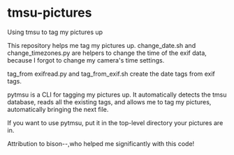 # tmsu-pictures
Using tmsu to tag my pictures up

This repository helps me tag my pictures up. 
change_date.sh and change_timezones.py are helpers to change the time of the exif data, because I forgot to change my camera's time settings.

tag_from exifread.py and tag_from_exif.sh create the date tags from exif tags.

pytmsu is a CLI for tagging my pictures up. It automatically detects the tmsu database, reads all the existing tags, and allows me to tag my pictures, automatically bringing the next file.

If you want to use pytmsu, put it in the top-level directory your pictures are in. 

Attribution to bison--,who helped me significantly with this code!
